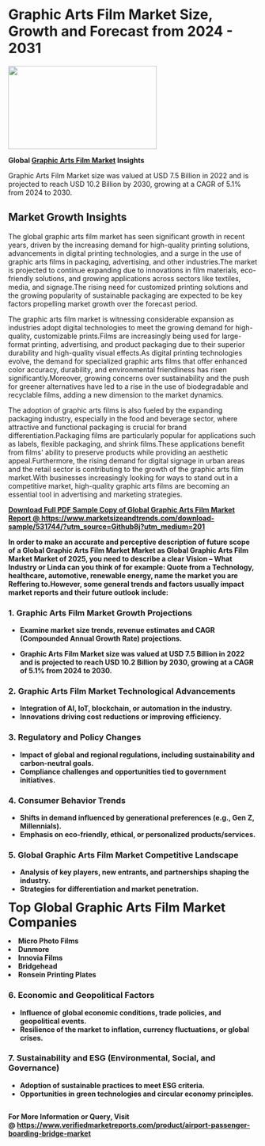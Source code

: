 <H1>Graphic Arts Film Market Size, Growth and Forecast from 2024 - 2031</H1><img class="aligncenter size-medium wp-image-584254" src="https://thirdeyenews.in/wp-content/uploads/2024/09/Global-Market-Research-300x168.jpeg" alt="" width="300" height="168" /><p><strong>Global&nbsp;<a href="https://www.marketsizeandtrends.com/download-sample/531744/?utm_source=Github8j?utm_medium=201">Graphic Arts Film Market</a> Insights</strong></p><p>Graphic Arts Film Market size was valued at USD 7.5 Billion in 2022 and is projected to reach USD 10.2 Billion by 2030, growing at a CAGR of 5.1% from 2024 to 2030.</p><p><h2>Market Growth Insights</h2> <p>The global graphic arts film market has seen significant growth in recent years, driven by the increasing demand for high-quality printing solutions, advancements in digital printing technologies, and a surge in the use of graphic arts films in packaging, advertising, and other industries.The market is projected to continue expanding due to innovations in film materials, eco-friendly solutions, and growing applications across sectors like textiles, media, and signage.The rising need for customized printing solutions and the growing popularity of sustainable packaging are expected to be key factors propelling market growth over the forecast period.</p> <p><strong><a href="#"></a></strong></p> <p>The graphic arts film market is witnessing considerable expansion as industries adopt digital technologies to meet the growing demand for high-quality, customizable prints.Films are increasingly being used for large-format printing, advertising, and product packaging due to their superior durability and high-quality visual effects.As digital printing technologies evolve, the demand for specialized graphic arts films that offer enhanced color accuracy, durability, and environmental friendliness has risen significantly.Moreover, growing concerns over sustainability and the push for greener alternatives have led to a rise in the use of biodegradable and recyclable films, adding a new dimension to the market dynamics.</p> <p>The adoption of graphic arts films is also fueled by the expanding packaging industry, especially in the food and beverage sector, where attractive and functional packaging is crucial for brand differentiation.Packaging films are particularly popular for applications such as labels, flexible packaging, and shrink films.These applications benefit from films' ability to preserve products while providing an aesthetic appeal.Furthermore, the rising demand for digital signage in urban areas and the retail sector is contributing to the growth of the graphic arts film market.With businesses increasingly looking for ways to stand out in a competitive market, high-quality graphic arts films are becoming an essential tool in advertising and marketing strategies.</p> <p><strong><a href="#"></p><p><span class=""><strong>Download Full PDF Sample Copy of Global Graphic Arts Film Market Report</strong> @ <a href="https://www.marketsizeandtrends.com/download-sample/531744/?utm_source=Github8j?utm_medium=201" target="_blank">https://www.marketsizeandtrends.com/download-sample/531744/?utm_source=Github8j?utm_medium=201</a></span></p><p>In order to make an accurate and perceptive description of future scope of a Global&nbsp;Graphic Arts Film Market Market as Global&nbsp;Graphic Arts Film Market Market of 2025, you need to describe a clear Vision &ndash; What Industry or Linda can you think of for example: Quote from a Technology, healthcare, automotive, renewable energy, name the market you are Reffering to.However, some general trends and factors usually impact market reports and their future outlook include:</p><h3>1.&nbsp;<strong>Graphic Arts Film Market Growth Projections</strong></h3><ul><li>Examine market size trends, revenue estimates and CAGR (Compounded Annual Growth Rate) projections.</li><li><p>Graphic Arts Film Market size was valued at USD 7.5 Billion in 2022 and is projected to reach USD 10.2 Billion by 2030, growing at a CAGR of 5.1% from 2024 to 2030.</p></li></ul><h3>2.&nbsp;<strong>Graphic Arts Film Market Technological Advancements</strong></h3><ul><li>Integration of AI, IoT, blockchain, or automation in the industry.</li><li>Innovations driving cost reductions or improving efficiency.</li></ul><h3>3.&nbsp;<strong>Regulatory and Policy Changes</strong></h3><ul><li>Impact of global and regional regulations, including sustainability and carbon-neutral goals.</li><li>Compliance challenges and opportunities tied to government initiatives.</li></ul><h3>4.&nbsp;<strong>Consumer Behavior Trends</strong></h3><ul><li>Shifts in demand influenced by generational preferences (e.g., Gen Z, Millennials).</li><li>Emphasis on eco-friendly, ethical, or personalized products/services.</li></ul><h3>5.&nbsp;<strong>Global Graphic Arts Film Market Competitive Landscape</strong></h3><ul><li>Analysis of key players, new entrants, and partnerships shaping the industry.</li><li>Strategies for differentiation and market penetration.</li></ul><p data-pm-slice="1 1 []"><span style="color: inherit; font-family: inherit; font-size: 25px;">Top Global Graphic Arts Film Market Companies</span></p><div class="" data-test-id=""><p><li>Micro Photo Films</li><li> Dunmore</li><li> Innovia Films</li><li> Bridgehead</li><li> Ronsein Printing Plates</li></p></div><h3>6.&nbsp;<strong>Economic and Geopolitical Factors</strong></h3><ul><li>Influence of global economic conditions, trade policies, and geopolitical events.</li><li>Resilience of the market to inflation, currency fluctuations, or global crises.</li></ul><h3>7.&nbsp;<strong>Sustainability and ESG (Environmental, Social, and Governance)</strong></h3><ul><li>Adoption of sustainable practices to meet ESG criteria.</li><li>Opportunities in green technologies and circular economy principles.</li></ul><h2><strong style="font-size: 14px;">For More Information or Query, Visit @&nbsp;</strong><a style="background-color: #ffffff; font-size: 14px;" href="https://www.marketsizeandtrends.com/report/graphic-arts-film-market/" target="_blank">https://www.verifiedmarketreports.com/product/airport-passenger-boarding-bridge-market</a></h2>